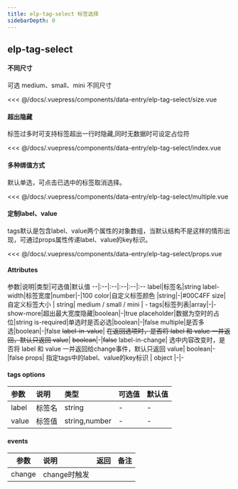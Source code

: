 ```yaml
---
title: elp-tag-select 标签选择
sidebarDepth: 0
---
```


## elp-tag-select


#### 不同尺寸
可选 medium、small、mini 不同尺寸

<code-card compName="docs-tag-select-size">
<<< @/docs/.vuepress/components/data-entry/elp-tag-select/size.vue
</code-card>


#### 超出隐藏
标签过多时可支持标签超出一行时隐藏,同时无数据时可设定占位符

<code-card compName="docs-tag-select">
<<< @/docs/.vuepress/components/data-entry/elp-tag-select/index.vue
</code-card>

#### 多种绑值方式
默认单选，可点击已选中的标签取消选择。

<code-card compName="docs-tag-select-multiple">
<<< @/docs/.vuepress/components/data-entry/elp-tag-select/multiple.vue
</code-card>

#### 定制label、value
tags默认是包含label、value两个属性的对象数组，当默认结构不是这样的情形出现，可通过props属性传递label、value的key标识。

<code-card compName="docs-tag-select-props">
<<< @/docs/.vuepress/components/data-entry/elp-tag-select/props.vue
</code-card>

#### Attributes
参数|说明|类型|可选值|默认值
--|:--|:--|:--|:--|:--
label|标签名|string
label-width|标签宽度|number|-|100
color|自定义标签颜色  |string|-|#00C4FF
size| 自定义标签大小 | string| medium / small / mini | -
tags|标签列表|array|-|-
show-more|超出最大宽度隐藏|boolean|-|true
placeholder|数据为空时的占位|string
is-required|单选时是否必选|boolean|-|false
multiple|是否多选|boolean|-|false
~~label-in-value~~|	~~在返回选项时，是否将 label 和 value 一并返回，默认只返回 value~~| ~~boolean~~|-|~~false~~
label-in-change|	选中内容改变时，是否将 label 和 value 一并返回给change事件，默认只返回 value| boolean|-|false
props| 指定tags中的label、value的key标识 | object |-|-

#### tags options
参数|说明|类型|可选值|默认值
:--|:--|:--|:--|:--
label|标签名|string|-|-
value|标签值|string,number|-|-


#### events
参数|说明|返回|备注
--|:--|:--|:--
change|change时触发
